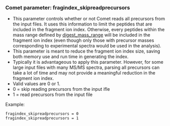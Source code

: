 ### Comet parameter: fragindex_skipreadprecursors

- This parameter controls whether or not Comet reads all precursors from the
  input files.  It uses this information to limit the peptides that
  are included in the fragment ion index.  Otherwise, every peptides within
  the mass range defined by [digest_mass_range](digest_mass_range.html)
  will be included in the fragment ion index (even though only those
  with precursor masses corresponding to experimental spectra would be
  used in the analysis).
- This parameter is meant to reduce the fragment ion index size, saving
  both memory use and run time in generating the index.
- Typically it is advantageous to apply this parameter. However, for some
  large input files with many MS/MS spectra, parsing all precursors can take
  a lot of time and may not provide a meaningful reduction in the fragment
  ion index.
- Valid values are 0 or 1.
- 0 = skip reading precursors from the input ifle
- 1 = read precursors from the input file

Example:
```
fragindex_skipreadprecursors = 0
fragindex_skipreadprecursors = 1
```
